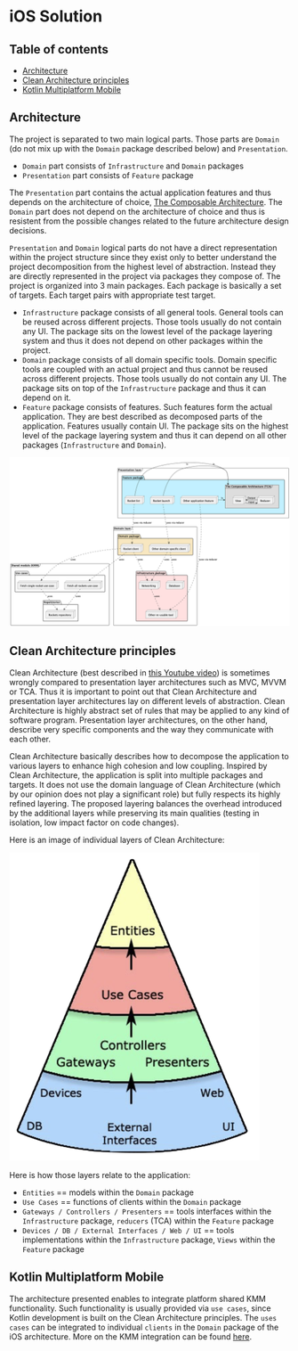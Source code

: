 # iOS Solution

## Table of contents

- [Architecture](#architecture)
- [Clean Architecture principles](#clean-architecture-principles)
- [Kotlin Multiplatform Mobile](#kotlin-multiplatform-mobile)

## Architecture

The project is separated to two main logical parts. Those parts are `Domain` (do not mix up with the `Domain` package described below) and `Presentation`. 
- `Domain` part consists of `Infrastructure` and `Domain` packages
- `Presentation` part consists of `Feature` package

The `Presentation` part contains the actual application features and thus depends on the architecture of choice, [The Composable Architecture](https://github.com/pointfreeco/swift-composable-architecture). The `Domain` part does not depend on the architecture of choice and thus is resistent from the possible changes related to the future architecture design decisions.

`Presentation` and `Domain` logical parts do not have a direct representation within the project structure since they exist only to better understand the project decomposition from the highest level of abstraction. Instead they are directly represented in the project via packages they compose of. The project is organized into 3 main packages. Each package is basically a set of targets. Each target pairs with appropriate test target.

- `Infrastructure` package consists of all general tools. General tools can be reused across different projects. Those tools usually do not contain any UI. The package sits on the lowest level of the package layering system and thus it does not depend on other packages within the project.
- `Domain` package consists of all domain specific tools. Domain specific tools are coupled with an actual project and thus cannot be reused across different projects. Those tools usually do not contain any UI. The package sits on top of the `Infrastructure` package and thus it can depend on it. 
- `Feature` package consists of features. Such features form the actual application. They are best described as decomposed parts of the application. Features usually contain UI. The package sits on the highest level of the package layering system and thus it can depend on all other packages (`Infrastructure` and `Domain`). 

<!--
@startuml iosArchitecture

frame "Shared module (KMM)" {
   package "Use cases" {
      node "Fetch single rocket use case"
      node "Fetch all rockets use case"
   }

   package "Repositories" {
      node "Rockets repository"
   }

   "Fetch single rocket use case" ..> "Rockets repository" : uses
   "Fetch all rockets use case" ..> "Rockets repository" : uses
}

frame "Domain layer" {
   package "Infrastructure package" #Implementation {
      node Networking
      node Database
      node "Other re-usable tool"

      Networking ..> "Other re-usable tool" : uses
   }

   package "Domain package" #Strategy {
      node "Rocket client"
      node "Other domain specific client"
   }

   "Rocket client" ..> Networking: uses
   "Other domain specific client" ..> Networking : uses
   "Other domain specific client" ..> Database : uses

   "Rocket client" ..> "Fetch single rocket use case" : uses
   "Rocket client" ..> "Fetch all rockets use case" : uses
}

frame "Presentation layer" {
   package "Feature package" #Application {
      node "Rocket list" 
      node "Rocket launch"
      node "Other application feature"

      frame "The Composable Architecture (TCA)" #DDDDDD {
         node Reducer
         node View 

         Reducer -> View : Output
         View -> Reducer : Input
      }

      "Rocket list" -> "The Composable Architecture (TCA)" : is
      "Rocket launch" -> "The Composable Architecture (TCA)" : is
      "Other application feature" -> "The Composable Architecture (TCA)" : is
   }
}

"Rocket list" ..> "Rocket client" : uses via reducer
"Rocket launch" ..> "Other domain specific client" : uses via reducer
"Other application feature" ..> "Other re-usable tool" : uses via reducer

@enduml

-->

![](Docs/Images/iosArchitecture.png)

## Clean Architecture principles

Clean Architecture (best described in [this Youtube video](https://www.youtube.com/watch?v=2dKZ-dWaCiU&t=174s)) is sometimes wrongly compared to presentation layer architectures such as MVC, MVVM or TCA. Thus it is important to point out that Clean Architecture and presentation layer architectures lay on different
levels of abstraction. Clean Architecture is highly abstract set of rules that may be applied to any kind of software program. Presentation layer architectures, on the other hand, describe very specific components and the way they communicate with each other.

Clean Architecture basically describes how to decompose the application to various layers to enhance high cohesion and low coupling. Inspired by Clean Architecture, the application is split into multiple packages and targets. It does not use the domain language of Clean Architecture (which by our opinion does not play a significant role) but fully respects its highly refined layering. The proposed layering balances the overhead introduced by the additional layers while preserving its main qualities (testing in isolation, low impact factor on code changes).  

 Here is an image of individual layers of Clean Architecture:

![](Docs/Images/cleanArchitecture.png)

Here is how those layers relate to the application: 
- `Entities` == models within the `Domain` package
- `Use Cases` == functions of clients within the `Domain` package
- `Gateways / Controllers / Presenters` == tools interfaces within the `Infrastructure` package, `reducers` (TCA) within the `Feature` package 
- `Devices / DB / External Interfaces / Web / UI` == tools implementations within the `Infrastructure` package, `Views` within the `Feature` package


## Kotlin Multiplatform Mobile

The architecture presented enables to integrate platform shared KMM functionality. Such functionality is usually provided via `use cases`, since Kotlin development is built on the Clean Architecture principles. The `uses cases` can be integrated to individual `clients` in the `Domain` package of the iOS architecture. More on the KMM integration can be found [here](Docs/KMM/README.md).
